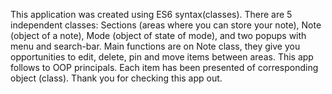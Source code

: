 This application was created using ES6 syntax(classes).
There are 5 independent classes: Sections (areas where you can store your note), Note (object of a note), Mode (object of state of mode), and two popups with menu and search-bar. Main functions are on Note class, they give you opportunities to edit, delete, pin and move items between areas.
This app follows to OOP principals. Each item has been presented of corresponding object (class).
Thank you for checking this app out.
